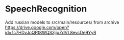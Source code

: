 # SpeechRecognition

Add russian models to src/main/resources/ from archive https://drive.google.com/open?id=1c7HDvJoQRt8WQS3jjoZdVL8evcDe9YyR
